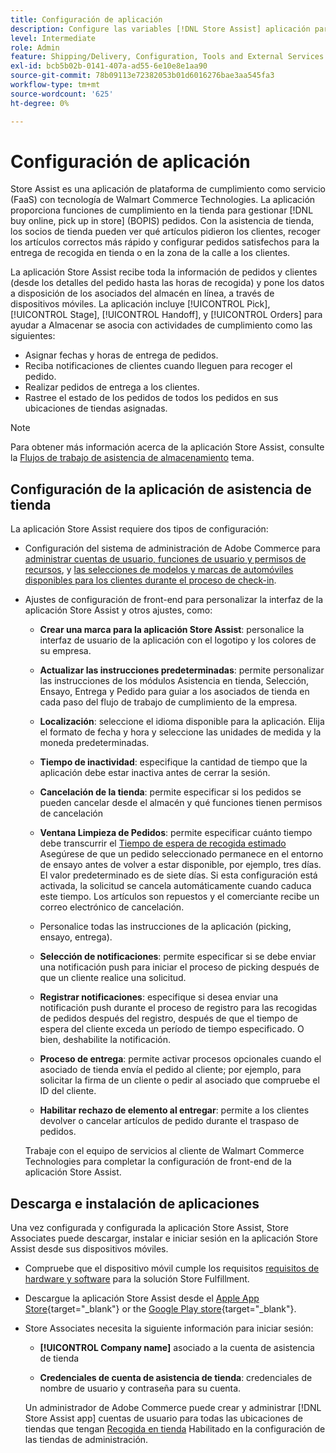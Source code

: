 ```yaml
---
title: Configuración de aplicación
description: Configure las variables [!DNL Store Assist] aplicación para administrar los flujos de trabajo y procesos de cumplimiento de tiendas de extremo a extremo para comprar en línea y recoger pedidos en tiendas.
level: Intermediate
role: Admin
feature: Shipping/Delivery, Configuration, Tools and External Services
exl-id: bcb5b02b-0141-407a-ad55-6e10e8e1aa90
source-git-commit: 78b09113e72382053b01d6016276bae3aa545fa3
workflow-type: tm+mt
source-wordcount: '625'
ht-degree: 0%

---
```


# Configuración de aplicación

Store Assist es una aplicación de plataforma de cumplimiento como servicio (FaaS) con tecnología de Walmart Commerce Technologies. La aplicación proporciona funciones de cumplimiento en la tienda para gestionar [!DNL buy online, pick up in store] (BOPIS) pedidos. Con la asistencia de tienda, los socios de tienda pueden ver qué artículos pidieron los clientes, recoger los artículos correctos más rápido y configurar pedidos satisfechos para la entrega de recogida en tienda o en la zona de la calle a los clientes.

La aplicación Store Assist recibe toda la información de pedidos y clientes (desde los detalles del pedido hasta las horas de recogida) y pone los datos a disposición de los asociados del almacén en línea, a través de dispositivos móviles. La aplicación incluye [!UICONTROL Pick], [!UICONTROL Stage], [!UICONTROL Handoff], y [!UICONTROL Orders] para ayudar a Almacenar se asocia con actividades de cumplimiento como las siguientes:

- Asignar fechas y horas de entrega de pedidos.
- Reciba notificaciones de clientes cuando lleguen para recoger el pedido.
- Realizar pedidos de entrega a los clientes.
- Rastree el estado de los pedidos de todos los pedidos en sus ubicaciones de tiendas asignadas.

>[!NOTE]
>
>Para obtener más información acerca de la aplicación Store Assist, consulte la [Flujos de trabajo de asistencia de almacenamiento](store-assist-modules.md) tema.

## Configuración de la aplicación de asistencia de tienda

La aplicación Store Assist requiere dos tipos de configuración:

- Configuración del sistema de administración de Adobe Commerce para [administrar cuentas de usuario, funciones de usuario y permisos de recursos](user-setup.md), y [las selecciones de modelos y marcas de automóviles disponibles para los clientes durante el proceso de check-in](check-in-experience-setup.md).

- Ajustes de configuración de front-end para personalizar la interfaz de la aplicación Store Assist y otros ajustes, como:

   - **Crear una marca para la aplicación Store Assist**: personalice la interfaz de usuario de la aplicación con el logotipo y los colores de su empresa.

   - **Actualizar las instrucciones predeterminadas**: permite personalizar las instrucciones de los módulos Asistencia en tienda, Selección, Ensayo, Entrega y Pedido para guiar a los asociados de tienda en cada paso del flujo de trabajo de cumplimiento de la empresa.

   - **Localización**: seleccione el idioma disponible para la aplicación. Elija el formato de fecha y hora y seleccione las unidades de medida y la moneda predeterminadas.

   - **Tiempo de inactividad**: especifique la cantidad de tiempo que la aplicación debe estar inactiva antes de cerrar la sesión.

   - **Cancelación de la tienda**: permite especificar si los pedidos se pueden cancelar desde el almacén y qué funciones tienen permisos de cancelación

   - **Ventana Limpieza de Pedidos**: permite especificar cuánto tiempo debe transcurrir el [Tiempo de espera de recogida estimado](enable-general.md#delivery-method-title-configuration) Asegúrese de que un pedido seleccionado permanece en el entorno de ensayo antes de volver a estar disponible, por ejemplo, tres días. El valor predeterminado es de siete días. Si esta configuración está activada, la solicitud se cancela automáticamente cuando caduca este tiempo. Los artículos son repuestos y el comerciante recibe un correo electrónico de cancelación.

   - Personalice todas las instrucciones de la aplicación (picking, ensayo, entrega).

   - **Selección de notificaciones**: permite especificar si se debe enviar una notificación push para iniciar el proceso de picking después de que un cliente realice una solicitud.

   - **Registrar notificaciones**: especifique si desea enviar una notificación push durante el proceso de registro para las recogidas de pedidos después del registro, después de que el tiempo de espera del cliente exceda un período de tiempo especificado. O bien, deshabilite la notificación.

   - **Proceso de entrega**: permite activar procesos opcionales cuando el asociado de tienda envía el pedido al cliente; por ejemplo, para solicitar la firma de un cliente o pedir al asociado que compruebe el ID del cliente.

   - **Habilitar rechazo de elemento al entregar**: permite a los clientes devolver o cancelar artículos de pedido durante el traspaso de pedidos.

  Trabaje con el equipo de servicios al cliente de Walmart Commerce Technologies para completar la configuración de front-end de la aplicación Store Assist.

## Descarga e instalación de aplicaciones

Una vez configurada y configurada la aplicación Store Assist, Store Associates puede descargar, instalar e iniciar sesión en la aplicación Store Assist desde sus dispositivos móviles.

- Compruebe que el dispositivo móvil cumple los requisitos [requisitos de hardware y software](solution-requirements.md#store-assist-app-requirements) para la solución Store Fulfillment.

- Descargue la aplicación Store Assist desde el [Apple App Store](https://apps.apple.com/us/app/store-assist-by-walmart/id1609281539){target="_blank"} or the [Google Play store](https://play.google.com/store/apps/details?id=com.walmart.faas.storeassist){target="_blank"}.

- Store Associates necesita la siguiente información para iniciar sesión:

   - **[!UICONTROL Company name]** asociado a la cuenta de asistencia de tienda

   - **Credenciales de cuenta de asistencia de tienda**: credenciales de nombre de usuario y contraseña para su cuenta.

  Un administrador de Adobe Commerce puede crear y administrar [!DNL Store Assist app] cuentas de usuario para todas las ubicaciones de tiendas que tengan [Recogida en tienda](merchant-store-configuration.md#pickup-location-configuration) Habilitado en la configuración de las tiendas de administración.

